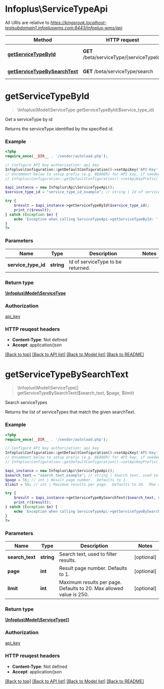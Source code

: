 # Infoplus\ServiceTypeApi

All URIs are relative to *https://kingsrook.localhost-testsubdomain1.infopluswms.com:8443/infoplus-wms/api*

Method | HTTP request | Description
------------- | ------------- | -------------
[**getServiceTypeById**](ServiceTypeApi.md#getServiceTypeById) | **GET** /beta/serviceType/{serviceTypeId} | Get a serviceType by id
[**getServiceTypeBySearchText**](ServiceTypeApi.md#getServiceTypeBySearchText) | **GET** /beta/serviceType/search | Search serviceTypes


# **getServiceTypeById**
> \Infoplus\Model\ServiceType getServiceTypeById($service_type_id)

Get a serviceType by id

Returns the serviceType identified by the specified id.

### Example 
```php
<?php
require_once(__DIR__ . '/vendor/autoload.php');

// Configure API key authorization: api_key
Infoplus\Configuration::getDefaultConfiguration()->setApiKey('API-Key', 'YOUR_API_KEY');
// Uncomment below to setup prefix (e.g. BEARER) for API key, if needed
// Infoplus\Configuration::getDefaultConfiguration()->setApiKeyPrefix('API-Key', 'BEARER');

$api_instance = new Infoplus\Api\ServiceTypeApi();
$service_type_id = "service_type_id_example"; // string | Id of serviceType to be returned.

try { 
    $result = $api_instance->getServiceTypeById($service_type_id);
    print_r($result);
} catch (Exception $e) {
    echo 'Exception when calling ServiceTypeApi->getServiceTypeById: ', $e->getMessage(), "\n";
}
?>
```

### Parameters

Name | Type | Description  | Notes
------------- | ------------- | ------------- | -------------
 **service_type_id** | **string**| Id of serviceType to be returned. | 

### Return type

[**\Infoplus\Model\ServiceType**](ServiceType.md)

### Authorization

[api_key](../README.md#api_key)

### HTTP reuqest headers

 - **Content-Type**: Not defined
 - **Accept**: application/json

[[Back to top]](#) [[Back to API list]](../README.md#documentation-for-api-endpoints) [[Back to Model list]](../README.md#documentation-for-models) [[Back to README]](../README.md)

# **getServiceTypeBySearchText**
> \Infoplus\Model\ServiceType[] getServiceTypeBySearchText($search_text, $page, $limit)

Search serviceTypes

Returns the list of serviceTypes that match the given searchText.

### Example 
```php
<?php
require_once(__DIR__ . '/vendor/autoload.php');

// Configure API key authorization: api_key
Infoplus\Configuration::getDefaultConfiguration()->setApiKey('API-Key', 'YOUR_API_KEY');
// Uncomment below to setup prefix (e.g. BEARER) for API key, if needed
// Infoplus\Configuration::getDefaultConfiguration()->setApiKeyPrefix('API-Key', 'BEARER');

$api_instance = new Infoplus\Api\ServiceTypeApi();
$search_text = "search_text_example"; // string | Search text, used to filter results.
$page = 56; // int | Result page number.  Defaults to 1.
$limit = 56; // int | Maximum results per page.  Defaults to 20.  Max allowed value is 250.

try { 
    $result = $api_instance->getServiceTypeBySearchText($search_text, $page, $limit);
    print_r($result);
} catch (Exception $e) {
    echo 'Exception when calling ServiceTypeApi->getServiceTypeBySearchText: ', $e->getMessage(), "\n";
}
?>
```

### Parameters

Name | Type | Description  | Notes
------------- | ------------- | ------------- | -------------
 **search_text** | **string**| Search text, used to filter results. | [optional] 
 **page** | **int**| Result page number.  Defaults to 1. | [optional] 
 **limit** | **int**| Maximum results per page.  Defaults to 20.  Max allowed value is 250. | [optional] 

### Return type

[**\Infoplus\Model\ServiceType[]**](ServiceType.md)

### Authorization

[api_key](../README.md#api_key)

### HTTP reuqest headers

 - **Content-Type**: Not defined
 - **Accept**: application/json

[[Back to top]](#) [[Back to API list]](../README.md#documentation-for-api-endpoints) [[Back to Model list]](../README.md#documentation-for-models) [[Back to README]](../README.md)

